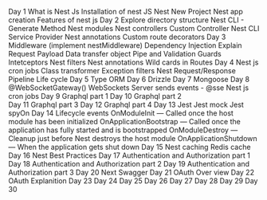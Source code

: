 Day 1
    What is Nest Js
    Installation of nest JS
    Nest New Project
    Nest app creation
    Features of nest js
Day 2
    Explore directory structure
    Nest CLI - Generate Method
    Nest modules
    Nest controllers
    Custom Controller
    Nest CLI
    Service Provider
    Nest annotations
    Custom route decorators
Day 3
    Middleware (implement nestMiddleware) 
    Dependency Injection Explain
    Request Payload
    Data transfer object
    Pipe and Validation
    Guards
    Intetceptors
    Nest filters
    Nest annotations
    Wild cards in Routes
Day 4
    Nest js cron jobs
    Class transformer
    Exception filters
    Nest Request/Response Pipeline Life cycle
Day 5
    Type ORM
Day 6
    Drizzle
Day 7
    Mongoose
Day 8
    @WebSocketGateway()
    WebSockets
    Server sends events - @sse
    Nest js cron jobs
Day 9
    Graphql part 1
Day 10
    Graphql part 2   
Day 11
    Graphql part 3
Day 12
    Graphql part 4
Day 13
    Jest
    Jest mock
    Jest spyOn
Day 14
    Lifecycle events
        OnModuleInit — Called once the host module has been initialized
        OnApplicationBootstrap — Called once the application has fully started and is bootstrapped
        OnModuleDestroy — Cleanup just before Nest destroys the host module
        OnApplicationShutdown — When the application gets shut down
Day 15
    Nest caching
    Redis cache
Day 16
    Nest Best Practices
Day 17
    Authentication and Authorization part 1
Day 18
    Authentication and Authorization part 2
Day 19
    Authentication and Authorization part 3
Day 20
    Next Swagger
Day 21
    OAuth Over view
Day 22
    OAuth Explanition
Day 23
Day 24
Day 25
Day 26
Day 27
Day 28
Day 29
Day 30


